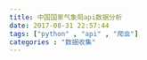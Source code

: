 ```yaml
---
title: 中国国家气象局api数据分析
date: 2017-08-31 22:57:44
tags: ["python" , "api" , "爬虫"]
categories : "数据收集"
---
```

